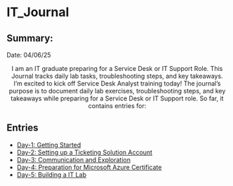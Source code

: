 # IT_Journal

## **Summary:**
 Date: 04/06/25 </br>
<center>
I am an IT graduate preparing for a Service Desk or IT Support Role. This Journal tracks daily lab tasks, troubleshooting steps, and key takeaways. I’m excited to kick off Service Desk Analyst training today! The journal’s purpose is to document daily lab exercises, troubleshooting steps, and key takeaways while preparing for a Service Desk or IT Support role. So far, it contains entries for: 
</center>

## **Entries**

- [Day-1: Getting Started](Day-01.md)
- [Day-2: Setting up a Ticketing Solution Account](Day-02.md)
- [Day-3: Communication and Exploration](Day-03.md)
- [Day-4: Preparation for Microsoft Azure Certificate](Day-04.md)
- [Day-5: Building a IT Lab](Day-05.md)
